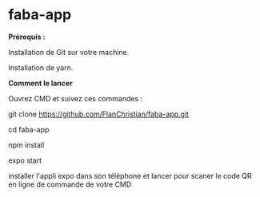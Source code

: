 # faba-app
<strong>Prérequis :</strong>

Installation de Git sur votre machine.

Installation de yarn.


<strong>Comment le lancer </strong>

Ouvrez CMD et suivez ces commandes :

git clone https://github.com/FlanChristian/faba-app.git

cd faba-app

npm install

expo start

installer l'appli expo dans son téléphone et lancer pour scaner le code QR en ligne de commande de votre CMD
